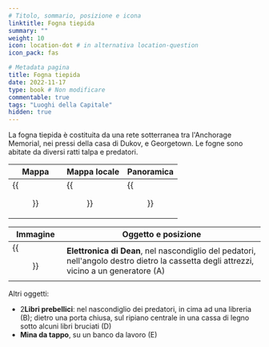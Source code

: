```yaml
---
# Titolo, sommario, posizione e icona
linktitle: Fogna tiepida
summary: ""
weight: 10
icon: location-dot # in alternativa location-question
icon_pack: fas

# Metadata pagina
title: Fogna tiepida
date: 2022-11-17
type: book # Non modificare
commentable: true
tags: "Luoghi della Capitale"
hidden: true
---
```





La fogna tiepida è costituita da una rete sotterranea tra l'Anchorage Memorial, nei pressi della casa di Dukov, e Georgetown. Le fogne sono abitate da diversi ratti talpa e predatori.

| Mappa | Mappa locale | Panoramica |
| ----- | ------------ | ---------- |
| {{<figure src="fo3/Tepid_Sewers_loc.webp">}}  | {{<figure src="fo3/Metro_Tepid_Sewer_loc.webp">}}  |  {{<figure src="fo3/Tepid_sewer_exterior.webp">}} |

| Immagine | Oggetto e posizione                                                                                         |
| -------- | ----------------------------------------------------------------------------------------------------------- |
|  {{<figure src="fo3/Dean's_Electronics_tepid_sewers.webp">}}        | **Elettronica di Dean**, nel nascondiglio del pedatori, nell'angolo destro dietro la cassetta degli attrezzi, vicino a un generatore (A) | 



Altri oggetti:
- 2**Libri prebellici**: nel nascondiglio dei predatori, in cima ad una libreria (B); dietro una porta chiusa,  sul ripiano centrale in una cassa di legno sotto alcuni libri bruciati (D)
- **Mina da tappo**,  su un banco da lavoro (E)